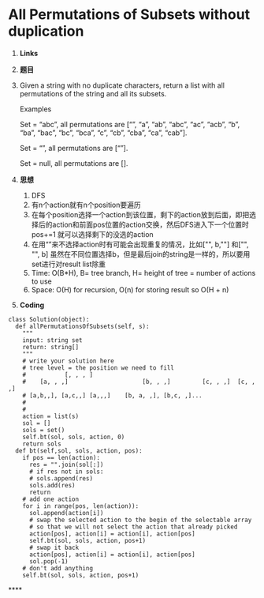 # All Permutations of Subsets without duplication

1. **Links**
2. **题目**
3. Given a string with no duplicate characters, return a list with all permutations of the string and all its subsets.

   Examples

   Set = “abc”, all permutations are \[“”, “a”, “ab”, “abc”, “ac”, “acb”, “b”, “ba”, “bac”, “bc”, “bca”, “c”, “cb”, “cba”, “ca”, “cab”\].

   Set = “”, all permutations are \[“”\].

   Set = null, all permutations are \[\].  

4. **思想**
   1. DFS
   2. 有n个action就有n个position要遍历
   3. 在每个position选择一个action到该位置，剩下的action放到后面，即把选择后的action和前面pos位置的action交换，然后DFS进入下一个位置时pos+=1 就可以选择剩下的没选的action
   4. 在用“”来不选择action时有可能会出现重复的情况，比如\["", b,""\] 和\["", "", b\] 虽然在不同位置选择b，但是最后join的string是一样的，所以要用set进行对result list除重
   5. Time: O\(B\*H\), B= tree branch, H= height of tree = number of actions to use
   6. Space: O\(H\) for recursion, O\(n\) for storing result so O\(H + n\)
5. **Coding**

```text
class Solution(object):
  def allPermutationsOfSubsets(self, s):
    """
    input: string set
    return: string[]
    """
    # write your solution here
    # tree level = the position we need to fill
    #           [, , , ]
    #    [a, , ,]                     [b, , ,]         [c, , ,]  [c, , ,]
    # [a,b,,], [a,c,,] [a,,,]    [b, a, ,], [b,c, ,]...
    #
    #
    action = list(s)
    sol = []
    sols = set()
    self.bt(sol, sols, action, 0)
    return sols
  def bt(self,sol, sols, action, pos):
    if pos == len(action):
      res = "".join(sol[:])
      # if res not in sols:
      # sols.append(res)
      sols.add(res)
      return
    # add one action
    for i in range(pos, len(action)):
      sol.append(action[i])
      # swap the selected action to the begin of the selectable array
      # so that we will not select the action that already picked
      action[pos], action[i] = action[i], action[pos]
      self.bt(sol, sols, action, pos+1)
      # swap it back 
      action[pos], action[i] = action[i], action[pos]
      sol.pop(-1)
    # don't add anything
    self.bt(sol, sols, action, pos+1)

```

\*\*\*\*

